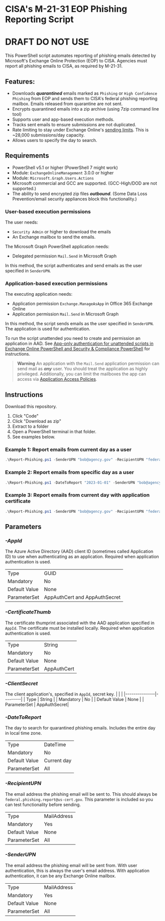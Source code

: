 # CISA's M-21-31 EOP Phishing Reporting Script

# DRAFT DO NOT USE

This PowerShell script automates reporting of phishing emails detected by Microsoft's Exchange Online Protection (EOP) to CISA. Agencies must report all phishing emails to CISA, as required by M-21-31.

## Features:
- Downloads ***quarantined*** emails marked as `Phishing` or `High Confidence Phishing` from EOP and sends them to CISA's federal phishing reporting mailbox. Emails released from quarantine are not sent.
- Encrypts quarantined emails into a zip archive (using 7zip command line tool)
- Supports user and app-based execution methods.
- Tracks sent emails to ensure submissions are not duplicated.
- Rate limiting to stay under Exchange Online's [sending limits](https://learn.microsoft.com/en-us/office365/servicedescriptions/exchange-online-service-description/exchange-online-limits#receiving-and-sending-limits). This is ~28,000 submissions/day capacity.
- Allows users to specify the day to search.


## Requirements

- PowerShell v5.1 or higher (PowerShell 7 might work)
- Module: `ExchangeOnlineManagement` 3.0.0 or higher
- Module: `Microsoft.Graph.Users.Actions`
- Microsoft commercial and GCC are supported. (GCC-High/DOD are not supported.)
- The ability to send encrypted zip files ***outbound***. (Some Data Loss Prevention/email security appliances block this functionality.)

### User-based execution permissions

The user needs:
- `Security Admin` or higher to download the emails
- An Exchange mailbox to send the emails.

The Microsoft Graph PowerShell application needs:
- Delegated permission `Mail.Send` in Microsoft Graph

In this method, the script authenticates and send emails as the user specified in `SenderUPN`.

### Application-based execution permissions

The executing application needs:
- Application permission `Exchange.ManageAsApp` in Office 365 Exchange Online
- Application permission `Mail.Send` in Microsoft Graph

In this method, the script sends emails as the user specified in `SenderUPN`. The application is used for authentication.

To run the script unattended you need to create and permission an application in AAD. See [App-only authentication for unattended scripts in Exchange Online PowerShell and Security & Compliance PowerShell](https://learn.microsoft.com/en-us/powershell/exchange/app-only-auth-powershell-v2?view=exchange-ps) for instructions.

> **Warning**
> An application with the `Mail.Send` application permission can send mail as ***any*** user. You should treat the application as highly privileged. Additionally, you can limit the mailboxes the app can access via [Application Access Policies](https://learn.microsoft.com/en-us/graph/auth-limit-mailbox-access). 

## Instructions

Download this repository.

1. Click "Code"
2. Click "Download as zip"
3. Extract to a folder
4. Open a PowerShell terminal in that folder.
5. See examples below.

### Example 1: Report emails from current day as a user
```PowerShell
.\Report-Phishing.ps1 -SenderUPN "bob@agency.gov" -RecipientUPN "federal.phishing.report@us-cert.gov"
```

### Example 2: Report emails from specific day as a user
```PowerShell
.\Report-Phishing.ps1 -DateToReport "2023-01-01" -SenderUPN "bob@agency.gov" -RecipientUPN "federal.phishing.report@us-cert.gov"
```

### Example 3: Report emails from current day with application certificate
```PowerShell
.\Report-Phishing.ps1 -SenderUPN "bob@agency.gov" -RecipientUPN "federal.phishing.report@us-cert.gov" -AppId <AppId> -CertificateThumb <CertificateThumbprint>
```

## Parameters

### ***-AppId*** 

The Azure Active Directory (AAD) client ID (sometimes called Application ID) to use when authenticating as an application. Required when application authentication is used.

|           |     |
|---------------|---------|
| Type          | GUID    |
| Mandatory     | No      |
| Default Value | None    |
| ParameterSet  | AppAuthCert and AppAuthSecret |

### ***-CertificateThumb***

The certificate thumprint associated with the AAD application specified in `AppId`. The certificate must be installed locally. Required when application authentication is used.

|           |     |
|---------------|---------|
| Type          | String  |
| Mandatory     | No      |
| Default Value | None    |
| ParameterSet  | AppAuthCert |

### ***-ClientSecret***

The client application's, specified in `AppId`, secret key. 
|           |     |
|---------------|---------|
| Type          | String  |
| Mandatory     | No      |
| Default Value | None    |
| ParameterSet  | AppAuthSecret|

### ***-DateToReport***

The day to search for quarantined phishing emails. Includes the entire day in local time zone.

|               |             |
|---------------|-------------|
| Type          | DateTime    |
| Mandatory     | No          |
| Default Value | Current day |
| ParameterSet  | All         |

### ***-RecipientUPN***

The email address the phishing email will be sent to. This should always be `federal.phishing.report@us-cert.gov`. This parameter is included so you can test functionality before sending.

|               |             |
|---------------|-------------|
| Type          | MailAddress |
| Mandatory     | Yes         |
| Default Value | None        |
| ParameterSet  | All         |

### ***-SenderUPN***
The email address the phishing email will be sent from. With user authentication, this is always the user's email address. With application authentication, it can be any Exchange Online mailbox.

|               |             |
|---------------|-------------|
| Type          | MailAddress |
| Mandatory     | Yes         |
| Default Value | None        |
| ParameterSet  | All         |
